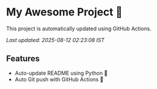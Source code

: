 # My Awesome Project 🚀

This project is automatically updated using GitHub Actions.

_Last updated: 2025-08-12 02:23:08 IST_

## Features
- Auto-update README using Python 🐍
- Auto Git push with GitHub Actions 🤖
